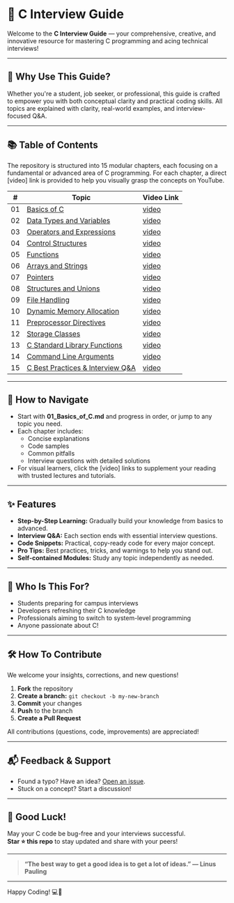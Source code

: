 # 🚀 C Interview Guide

Welcome to the **C Interview Guide** — your comprehensive, creative, and innovative resource for mastering C programming and acing technical interviews!

---

## 🌟 Why Use This Guide?

Whether you're a student, job seeker, or professional, this guide is crafted to empower you with both conceptual clarity and practical coding skills. All topics are explained with clarity, real-world examples, and interview-focused Q&A. 

---

## 📚 Table of Contents

The repository is structured into 15 modular chapters, each focusing on a fundamental or advanced area of C programming. For each chapter, a direct [video] link is provided to help you visually grasp the concepts on YouTube.

| #  | Topic | Video Link |
|----|------------------------------------------------------|-----------|
| 01 | [Basics of C](./01_Basics_of_C.md) | [video](https://www.youtube.com/results?search_query=Basics+of+C+Programming) |
| 02 | [Data Types and Variables](./02_Data_Types_and_Variables.md) | [video](https://www.youtube.com/results?search_query=C+Data+Types+Variables) |
| 03 | [Operators and Expressions](./03_Operators_and_Expressions.md) | [video](https://www.youtube.com/results?search_query=C+Operators+and+Expressions) |
| 04 | [Control Structures](./04_Control_Structures.md) | [video](https://www.youtube.com/results?search_query=C+Control+Structures+if+switch+loop) |
| 05 | [Functions](./05_Functions.md) | [video](https://www.youtube.com/results?search_query=C+Functions+Tutorial) |
| 06 | [Arrays and Strings](./06_Arrays_and_Strings.md) | [video](https://www.youtube.com/results?search_query=C+Arrays+and+Strings) |
| 07 | [Pointers](./07_Pointers.md) | [video](https://www.youtube.com/results?search_query=C+Pointers+Explained) |
| 08 | [Structures and Unions](./08_Structures_and_Unions.md) | [video](https://www.youtube.com/results?search_query=C+Structures+and+Unions) |
| 09 | [File Handling](./09_File_Handling.md) | [video](https://www.youtube.com/results?search_query=C+File+Handling) |
| 10 | [Dynamic Memory Allocation](./10_Dynamic_Memory_Allocation.md) | [video](https://www.youtube.com/results?search_query=C+Dynamic+Memory+Allocation+malloc+calloc+free) |
| 11 | [Preprocessor Directives](./11_Preprocessor_Directives.md) | [video](https://www.youtube.com/results?search_query=C+Preprocessor+Directives+define+include) |
| 12 | [Storage Classes](./12_Storage_Classes.md) | [video](https://www.youtube.com/results?search_query=C+Storage+Classes+auto+static+extern+register) |
| 13 | [C Standard Library Functions](./13_C_Standard_Library_Functions.md) | [video](https://www.youtube.com/results?search_query=C+Standard+Library+Functions+stdlib) |
| 14 | [Command Line Arguments](./14_Command_Line_Arguments.md) | [video](https://www.youtube.com/results?search_query=C+Command+Line+Arguments) |
| 15 | [C Best Practices & Interview Q&A](./15_C_Best_Practices_and_Interview_QA.md) | [video](https://www.youtube.com/results?search_query=C+Programming+Best+Practices+Interview+Questions) |

---

## 🧭 How to Navigate

- Start with **01_Basics_of_C.md** and progress in order, or jump to any topic you need.
- Each chapter includes:
  - Concise explanations
  - Code samples
  - Common pitfalls
  - Interview questions with detailed solutions
- For visual learners, click the [video] links to supplement your reading with trusted lectures and tutorials.

---

## ✨ Features

- **Step-by-Step Learning:** Gradually build your knowledge from basics to advanced.
- **Interview Q&A:** Each section ends with essential interview questions.
- **Code Snippets:** Practical, copy-ready code for every major concept.
- **Pro Tips:** Best practices, tricks, and warnings to help you stand out.
- **Self-contained Modules:** Study any topic independently as needed.

---

## 🚦 Who Is This For?

- Students preparing for campus interviews
- Developers refreshing their C knowledge
- Professionals aiming to switch to system-level programming
- Anyone passionate about C!

---

## 🛠️ How To Contribute

We welcome your insights, corrections, and new questions!

1. **Fork** the repository
2. **Create a branch:** `git checkout -b my-new-branch`
3. **Commit** your changes
4. **Push** to the branch
5. **Create a Pull Request**

All contributions (questions, code, improvements) are appreciated!

---

## 📬 Feedback & Support

- Found a typo? Have an idea? [Open an issue](https://github.com/sinha-19/C-Interview-Guide/issues).
- Stuck on a concept? Start a discussion!

---

## 🌈 Good Luck!

May your C code be bug-free and your interviews successful.  
**Star ⭐ this repo** to stay updated and share with your peers!

---

> **“The best way to get a good idea is to get a lot of ideas.” — Linus Pauling**

---

Happy Coding! 💻🌟
